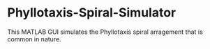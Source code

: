 # Phyllotaxis-Spiral-Simulator
This MATLAB GUI simulates the Phyllotaxis spiral arragement that is common in nature.
